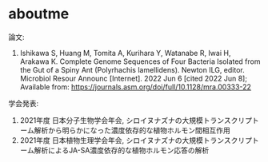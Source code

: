 # aboutme

論文:
 1. Ishikawa S, Huang M, Tomita A, Kurihara Y, Watanabe R, Iwai H, Arakawa K. Complete Genome Sequences of Four Bacteria Isolated from the Gut of a Spiny Ant (Polyrhachis lamellidens). Newton ILG, editor. Microbiol Resour Announc [Internet]. 2022 Jun 6 [cited 2022 Jun 8]; Available from: https://journals.asm.org/doi/full/10.1128/mra.00333-22
 
学会発表:
 1. 2021年度 日本分子生物学会年会, シロイヌナズナの大規模トランスクリプトーム解析から明らかになった濃度依存的な植物ホルモン間相互作用
 2. 2021年度 日本植物生理学会年会, シロイヌナズナの大規模トランスクリプトーム解析によるJA-SA濃度依存的な植物ホルモン応答の解析



